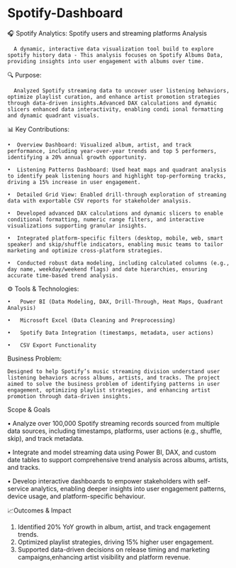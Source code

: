 # Spotify-Dashboard

🎧 Spotify Analytics: Spotify users and streaming platforms Analysis

      A dynamic, interactive data visualization tool build to explore spotify history data - This analysis focuses on Spotify Albums Data, providing insights into user engagement with albums over time.

🔍 Purpose:

      Analyzed Spotify streaming data to uncover user listening behaviors, optimize playlist curation, and enhance artist promotion strategies through data-driven insights.Advanced DAX calculations and dynamic slicers enhanced data interactivity, enabling condi ional formatting and dynamic quadrant visuals.

📊 Key Contributions:

    •  Overview Dashboard: Visualized album, artist, and track performance, including year-over-year trends and top 5 performers, identifying a 20% annual growth opportunity.
    
    •  Listening Patterns Dashboard: Used heat maps and quadrant analysis to identify peak listening hours and highlight top-performing tracks, driving a 15% increase in user engagement.
    
    •  Detailed Grid View: Enabled drill-through exploration of streaming data with exportable CSV reports for stakeholder analysis.
    
    •  Developed advanced DAX calculations and dynamic slicers to enable conditional formatting, numeric range filters, and interactive visualizations supporting granular insights.
    
    •  Integrated platform-specific filters (desktop, mobile, web, smart speaker) and skip/shuffle indicators, enabling music teams to tailor marketing and optimize cross-platform strategies.
    
    •  Conducted robust data modeling, including calculated columns (e.g., day name, weekday/weekend flags) and date hierarchies, ensuring accurate time-based trend analysis.

⚙️ Tools & Technologies:

    •	Power BI (Data Modeling, DAX, Drill-Through, Heat Maps, Quadrant Analysis)
    
    •	Microsoft Excel (Data Cleaning and Preprocessing)
    
    •	Spotify Data Integration (timestamps, metadata, user actions)
    
    •	CSV Export Functionality

Business Problem:

    Designed to help Spotify’s music streaming division understand user listening behaviors across albums, artists, and tracks. The project aimed to solve the business problem of identifying patterns in user engagement, optimizing playlist strategies, and enhancing artist promotion through data-driven insights.

Scope & Goals

   • Analyze over 100,000 Spotify streaming records sourced from multiple data sources, including timestamps, platforms, user actions (e.g., shuffle, skip), and track metadata.
   
   • Integrate and model streaming data using Power BI, DAX, and custom date tables to support comprehensive trend analysis across albums, artists, and tracks.
   
   • Develop interactive dashboards to empower stakeholders with self-service analytics, enabling deeper insights into user engagement patterns, device usage, and platform-specific behaviour.

📈Outcomes & Impact

   1. Identified 20% YoY growth in album, artist, and track engagement trends.
   2. Optimized playlist strategies, driving 15% higher user engagement.
   3. Supported data-driven decisions on release timing and marketing campaigns,enhancing artist visibility and platform revenue.






     
